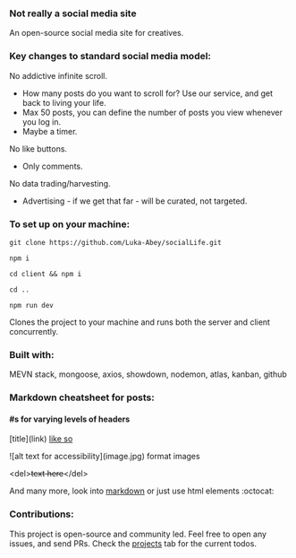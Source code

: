 ### Not really a social media site

An open-source social media site for creatives.

### Key changes to standard social media model:

No addictive infinite scroll.
- How many posts do you want to scroll for? Use our service, and get back to living your life. 
- Max 50 posts, you can define the number of posts you view whenever you log in.
- Maybe a timer.

No like buttons. 
- Only comments.

No data trading/harvesting.
- Advertising - if we get that far - will be curated, not targeted.

### To set up on your machine:
```
git clone https://github.com/Luka-Abey/socialLife.git
```
```
npm i
```
```
cd client && npm i
```
```
cd ..
```
```
npm run dev
```
Clones the project to your machine and runs both the server and client concurrently.

### Built with:
MEVN stack, mongoose, axios, showdown, nodemon, atlas, kanban, github

### Markdown cheatsheet for posts:

<h4>#s for varying levels of headers</h4>

\[title](link) [like so](https://www.youtube.com/watch?v=wpV-gGA4PSk&ab_channel=OfficialRickAstleyOfficialRickAstleyOfficialArtistChannel)

\!\[alt text for accessibility](image.jpg) format images

\<del><del>text here</del>\</del>

And many more, look into [markdown](https://www.markdownguide.org/cheat-sheet) or just use html elements :octocat:

### Contributions:
This project is open-source and community led. Feel free to open any issues, and send PRs. Check the [projects](https://github.com/Luka-Abey/socialLife/projects/1) tab for the current todos.